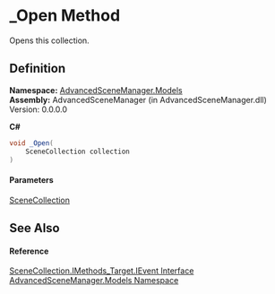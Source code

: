 # \_Open Method

Opens this collection.

## Definition

**Namespace:** [AdvancedSceneManager.Models](N_AdvancedSceneManager_Models.md)\
**Assembly:** AdvancedSceneManager (in AdvancedSceneManager.dll) Version: 0.0.0.0

**C#**

```c#
void _Open(
	SceneCollection collection
)
```

#### Parameters

&#x20; [SceneCollection](T_AdvancedSceneManager_Models_SceneCollection.md)&#x20;

## See Also

#### Reference

[SceneCollection.IMethods\_Target.IEvent Interface](T_AdvancedSceneManager_Models_SceneCollection_IMethods_Target_IEvent.md)\
[AdvancedSceneManager.Models Namespace](N_AdvancedSceneManager_Models.md)

